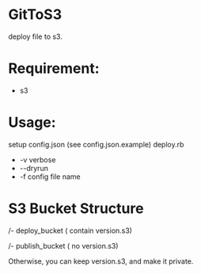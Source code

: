 GitToS3
============  

deploy file to s3. 


Requirement:
============

* s3

Usage:
============
setup config.json  (see config.json.example)
deploy.rb   

* -v verbose
* --dryrun   
*  -f  config file name

S3  Bucket  Structure
=================  

/- deploy_bucket ( contain version.s3)

/- publish_bucket ( no version.s3) 

Otherwise, you can keep version.s3, and make it private.

